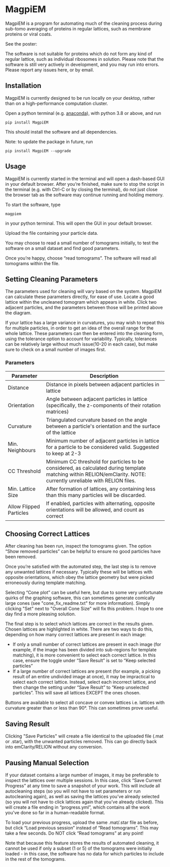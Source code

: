 # MagpiEM
MagpiEM is a program for automating much of the cleaning process during sub-tomo averaging of proteins in regular lattices, such as membrane proteins or viral coats. 

See the poster: 

The software is not suitable for proteins which do not form any kind of regular lattice, such as individual ribosomes in solution. 
Please note that the software is still very actively in development, and you may run into errors. Please report any issues here, or by email.

## Installation
MagpiEM is currently designed to be run locally on your desktop, rather than on a high-performance computation cluster. 

Open a python terminal (e.g. [anaconda](https://www.anaconda.com/)), with python 3.8 or above, and run

    pip install MagpiEM
This should install the software and all dependencies.

Note: to update the package in future, run

    pip install MagpiEM --upgrade

## Usage
MagpiEM is currently started in the terminal and will open a dash-based GUI in your default browser. After you’re finished, make sure to stop the script in the terminal (e.g. with Ctrl-C or by closing the terminal), do not just close the browser tab as the software may continue running and holding memory.

To start the software, type 

    magpiem
 in your python terminal. This will open the GUI in your default browser.
 
Upload the file containing your particle data.

You may choose to read a small number of tomograms initially, to test the software on a small dataset and find good parameters.

Once you’re happy, choose “read tomograms”. The software will read all tomograms within the file.

## Setting Cleaning Parameters
The parameters used for cleaning will vary based on the system. MagpiEM can calculate these parameters directly, for ease of use. Locate a good lattice within the uncleaned tomogram which appears in white. Click two adjacent particles, and the parameters between those will be printed above the diagram.

If your lattice has a large variance in curvatures, you may wish to repeat this for multiple particles, in order to get an idea of the overall range for the whole lattice. These parameters can then be entered into the cleaning form, using the tolerance option to account for variability. Typically, tolerances can be relatively large without much issue(10-20 in each case), but make sure to check on a small number of images first.

### Parameters
| Parameter | Description |
| ----------- | ----------- | 
| Distance      | Distance in pixels between adjacent particles in lattice | 
| Orientation   | Angle between adjacent particles in lattice (specifically, the z-components of their rotation matrices) |
| Curvature   | Triangulated curvature based on the angle between a particle's orientation and the surface of the lattice | 
| Min. Neighbours | Minimum number of adjacent particles in lattice for a particle to be considered valid. Suggested to keep at 2-3| 
| CC Threshold | Minimum CC threshold for particles to be considered, as calculated during template matching within RELION/emClarity. NOTE: currently unreliable with RELION files. |
| Min. Lattice Size | After formation of lattices, any containing less than this many particles will be discarded. |
| Allow Flipped Particles | If enabled, particles with alternating, opposite orientations will be allowed, and count as correct |

## Choosing Correct Lattices
After cleaning has been run, inspect the tomograms given. The option “Show removed particles” can be helpful to ensure no good particles have been removed. 

Once you’re satisfied with the automated step, the last step is to remove any unwanted lattices if necessary. Typically these will be lattices with opposite orientations, which obey the lattice geometry but were picked erroneously during template matching.

Selecting “Cone plot” can be useful here, but due to some very unfortunate quirks of the graphing software, this can sometimes generate comically large cones (see "cone_fix_readme.txt" for more information). Simply clicking "Set" next to "Overall Cone Size" will fix this problem. I hope to one day find a more pleasing solution.

The final step is to select which lattices are correct in the results given. Chosen lattices are highlighted in white. There are two ways to do this, depending on how many correct lattices are present in each image:
*	If only a small number of correct lattices are present in each image (for example, if the image has been divided into sub-regions for template matching), it is more convenient to select each correct lattice. In this case, ensure the toggle under “Save Result” is set to “Keep selected particles”
*	If a large number of correct lattices are present (for example, a picking result of an entire undivided image at once), it may be impractical to select each correct lattice. Instead, select each incorrect lattice, and then change the setting under “Save Result” to “Keep unselected particles”. This will save all lattices EXCEPT the ones chosen.

Buttons are available to select all concave or convex lattices i.e. lattices with curvature greater than or less than 90°. This can sometimes prove useful.

## Saving Result
Clicking "Save Particles" will create a file identical to the uploaded file (.mat or .star), with the unwanted particles removed. This can go directly back into emClarity/RELION without any conversion.


## Pausing Manual Selection
If your dataset contains a large number of images, it may be preferable to inspect the lattices over multiple sessions. In this case, click “Save Current Progress” at any time to save a snapshot of your work. This will include all autocleaning steps (so you will not have to set parameters or run autocleaning again), as well as saving the lattices you’ve already selected (so you will not have to click lattices again that you’ve already clicked). This will create a file ending in “progress.yml”, which contains all the work you've done so far in a human-readable format.

To load your previous progress, upload the same .mat/.star file as before, but click “Load previous session” instead of “Read tomograms”. This may take a few seconds. Do NOT click “Read tomograms” at any point!
 
Note that because this feature stores the results of automated cleaning, it cannot be used if only a subset (1 or 5) of the tomograms were initially loaded - in this case, the software has no data for which particles to include in the rest of the tomograms.
